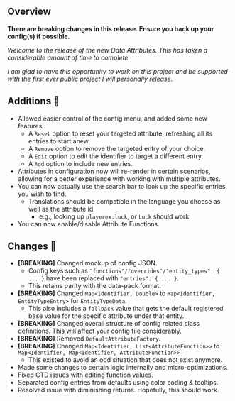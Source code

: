 ## Overview
**There are breaking changes in this release. Ensure you back up your config(s) if possible.**

*Welcome to the release of the new Data Attributes. This has taken a considerable amount of time to complete.*

*I am glad to have this opportunity to work on this project and be supported with the first ever public project I will personally release.*

## Additions 🍎
- Allowed easier control of the config menu, and added some new features.
  - A `Reset` option to reset your targeted attribute, refreshing all its entries to start anew.
  - A `Remove` option to remove the targeted entry of your choice.
  - A `Edit` option to edit the identifier to target a different entry.
  - A `Add` option to include new entries.
- Attributes in configuration now will re-render in certain scenarios, allowing for a better experience with working with multiple attributes.
- You can now actually use the search bar to look up the specific entries you wish to find.
  - Translations should be compatible in the language you choose as well as the attribute id.
    - e.g., looking up `playerex:luck`, or `Luck` should work.
- You can now enable/disable Attribute Functions.

## Changes 🌽
- **[BREAKING]** Changed mockup of config JSON.
  - Config keys such as `"functions"/"overrides"/"entity_types": { ... }` have been replaced with `"entries": { ... }`.
  - This retains parity with the data-pack format.
- **[BREAKING]** Changed `Map<Identifier, Double>` to `Map<Identifier, EntityTypeEntry>` for `EntityTypeData`.
  - This also includes a `fallback` value that gets the default registered base value for the specific attribute under that entity.
- **[BREAKING]** Changed overall structure of config related class definitions. This will affect your config file considerably.
- **[BREAKING]** Removed `DefaultAttributeFactory`.
- **[BREAKING]** Changed `Map<Identifier, List<AttributeFunction>>` to `Map<Identifier, Map<Identifier, AttributeFunction>>`
  - This existed to avoid an odd situation that does not exist anymore.
- Made some changes to certain logic internally and micro-optimizations.
- Fixed CTD issues with editing function values.
- Separated config entries from defaults using color coding & tooltips.
- Resolved issue with diminishing returns. Hopefully, this should work.